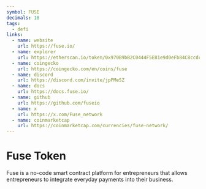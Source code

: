 ```yaml
---
symbol: FUSE
decimals: 18
tags:
  - defi
links:
  - name: website
    url: https://fuse.io/
  - name: explorer
    url: https://etherscan.io/token/0x970B9bB2C0444F5E81e9d0eFb84C8ccdcdcAf84d
  - name: coingecko
    url: https://coingecko.com/en/coins/fuse
  - name: discord
    url: https://discord.com/invite/jpPMeSZ
  - name: docs
    url: https://docs.fuse.io/
  - name: github
    url: https://github.com/fuseio
  - name: x
    url: https://x.com/Fuse_network
  - name: coinmarketcap
    url: https://coinmarketcap.com/currencies/fuse-network/
---
```


# Fuse Token

Fuse is a no-code smart contract platform for entrepreneurs that allows entrepreneurs to integrate everyday payments into their business.
